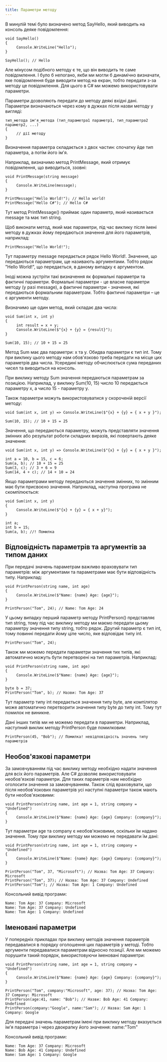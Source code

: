 ```yaml
---
title: Параметри методу
---
```


В минулій темі було визначено метод SayHello, який виводить на консоль деяке повідомлення:

	void SayHello()
	{
	     Console.WriteLine("Hello");
	}
 
	SayHello(); // Hello
	
Але мінусом подібного методу є те, що він виводить те саме повідомлення. І було б непогано, якби ми могли б динамічно визначати, яке повідомлення буде виводити метод на екран, тобто передати з-за методу це повідомлення. Для цього в C# ми можемо використовувати параметри.

Параметри дозволяють передати до методу деякі вхідні дані. Параметри визначаються через кому в дужках після назви методу у вигляді:

	тип_метода ім'я_метода (тип_параметра1 параметр1, тип_параметра2 параметр2, ...)
	{
	     // дії методу
	}

Визначення параметра складається з двох частин: спочатку йде тип параметра, а потім його ім'я.

Наприклад, визначимо метод PrintMessage, який отримує повідомлення, що виводиться, ззовні:

	void PrintMessage(string message)
	{
	     Console.WriteLine(message);
	}
 
	PrintMessage("Hello World!"); // Hello world!
	PrintMessage("Hello C#"); // Hello C#

Тут метод PrintMessage() приймає один параметр, який називається message та має тип string.

Щоб виконати метод, який має параметри, під час виклику після імені методу в дужках йому передаються значення для його параметрів, наприклад:

	PrintMessage("Hello World!");

Тут параметру message передається рядок Hello World!. Значення, що передаються параметрам, ще називають аргументами. Тобто рядок "Hello World!", що передається, в даному випадку є аргументом.

Іноді можна зустріти такі визначення як формальні параметри та фактичні параметри. Формальні параметри - це власне параметри методу (у разі message), а фактичні параметри - значення, які передаються формальним параметрам. Тобто фактичні параметри – це є аргументи методу.

Визначимо ще один метод, який складає два числа:

	void Sum(int x, int y)
	{
	     int result = x + y;
	     Console.WriteLine($"{x} + {y} = {result}");
	}
	 
	Sum(10, 15); // 10 + 15 = 25

Метод Sum має два параметри: x та y. Обидва параметри є тип int. Тому при виклику цього методу нам обов'язково треба передати на місце цих параметрів два числа. Усередині методу обчислюється сума переданих чисел та виводиться на консоль.

При виклику методу Sum значення передаються параметрам за позицією. Наприклад, у виклику Sum(10, 15) число 10 передається параметру x, а число 15 - параметру y.

Також параметри можуть використовуватися у скороченій версії методу:

	void Sum(int x, int y) => Console.WriteLine($"{x} + {y} = { x + y }");
 
	Sum(10, 15); // 10 + 15 = 25

Значення, що передаються параметру, можуть представляти значення змінних або результат роботи складних виразів, які повертають деяке значення:

	void Sum(int x, int y) => Console.WriteLine($"{x} + {y} = { x + y }");
	 
	int a = 10, b = 15, c = 6;
	Sum(a, b); // 10 + 15 = 25
	Sum(3, c); // 3 + 6 = 9
	Sum(14, 4 + c); // 14 + 10 = 24

Якщо параметрами методу передаються значення змінних, то змінним має бути присвоєно значення. Наприклад, наступна програма не скомпілюється:

	void Sum(int x, int y)
	{
	     Console.WriteLine($"{x} + {y} = { x + y}");
	}
	 
	int a;
	int b = 15;
	Sum(a, b); //! Помилка

## Відповідність параметрів та аргументів за типом даних

При передачі значень параметрам важливо враховувати тип параметрів: між аргументами та параметрами має бути відповідність типу. Наприклад:

	void PrintPerson(string name, int age)
	{
	     Console.WriteLine($"Name: {name} Age: {age}");
	}
	 
	PrintPerson("Tom", 24); // Name: Tom Age: 24

У цьому випадку перший параметр методу PrintPerson() представляє тип string, тому під час виклику методу ми маємо передати цьому параметру значення типу string, тобто рядок. Другий параметр є тип int, тому повинні передати йому ціле число, яке відповідає типу int.

	PrintPerson("Tom", 24);

Також ми можемо передати параметри значення тих типів, які автоматично можуть бути перетворені на тип параметрів. Наприклад:

	void PrintPerson(string name, int age)
	{
	     Console.WriteLine($"Name: {name} Age: {age}");
	}
	 
	byte b = 37;
	PrintPerson("Tom", b); // Назви: Tom Age: 37

Тут параметр типу int передається значення типу byte, але компілятор може автоматично перетворити значення типу byte до типу int. Тому тут помилок не виникне.

Дані інших типів ми не можемо передати в параметри. Наприклад, наступний виклик методу PrintPerson буде помилковим:

	PrintPerson(45, "Bob"); // Помилка! невідповідність значень типу параметрів

## Необов'язкові параметри

За замовчуванням під час виклику методу необхідно надати значення для всіх його параметрів. Але C# дозволяє використовувати необов'язкові параметри. Для таких параметрів нам необхідно оголосити значення за замовчуванням. Також слід враховувати, що після необов'язкових параметрів усі наступні параметри також мають бути необов'язковими:

	void PrintPerson(string name, int age = 1, string company = "Undefined")
	{
	     Console.WriteLine($"Name: {name} Age: {age} Company: {company}");
	}

Тут параметри age та company є необов'язковими, оскільки їм надано значення. Тому при виклику методу ми можемо не передавати їм дані:

	void PrintPerson(string name, int age = 1, string company = "Undefined")
	{
	     Console.WriteLine($"Name: {name} Age: {age} Company: {company}");
	}
	 
	PrintPerson("Tom", 37, "Microsoft"); // Назва: Tom Age: 37 Company: Microsoft
	PrintPerson("Tom", 37); // Назва: Tom Age: 37 Company: Undefined
	PrintPerson("Tom"); // Назва: Tom Age: 1 Company: Undefined

Консольний вивід програми:

	Name: Tom Age: 37 Company: Microsoft
	Name: Tom Age: 37 Company: Undefined
	Name: Tom Age: 1 Company: Undefined

## Іменовані параметри

У попередніх прикладах при виклику методів значення параметрів передавалися в порядку оголошення цих параметрів у методі. Тобто аргументи передавалися параметрам відносно позиції. Але ми можемо порушити такий порядок, використовуючи іменовані параметри:

	void PrintPerson(string name, int age = 1, string company = "Undefined")
	{
	     Console.WriteLine($"Name: {name} Age: {age} Company: {company}");
	}
	 
	PrintPerson("Tom", company:"Microsoft", age: 37); // Назва: Tom Age: 37 Company: Microsoft
	PrintPerson(age:41, name: "Bob"); // Назви: Bob Age: 41 Company: Undefined
	PrintPerson(company:"Google", name:"Sam"); // Назва: Sam Age: 1 Company: Google

Для передачі значень параметрам імені при виклику методу вказується ім'я параметра і через двокрапку його значення: name:"Tom"

Консольний вивід програми:

	Name: Tom Age: 37 Company: Microsoft
	Name: Bob Age: 41 Company: Undefined
	Name: Sam Age: 1 Company: Google